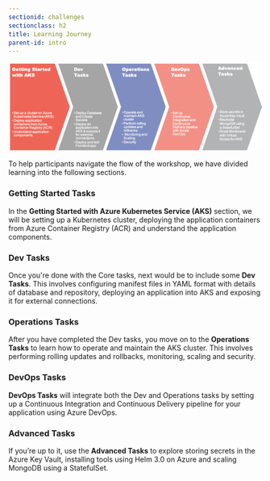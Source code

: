 ```yaml
---
sectionid: challenges
sectionclass: h2
title: Learning Journey
parent-id: intro
---
```


![Learning Journey](media/LearningJourney.png)

To help participants navigate the flow of the workshop, we have divided learning into the following sections.

### Getting Started Tasks

In the **Getting Started with Azure Kubernetes Service (AKS)** section, we will be setting up a Kubernetes cluster, deploying the application containers from Azure Container Registry (ACR) and understand the application components.

### Dev Tasks

Once you're done with the Core tasks, next would be to include some **Dev Tasks**. This involves configuring manifest files in YAML format with details of database and repository, deploying an application into AKS and exposing it for external connections.

### Operations Tasks

After you have completed the Dev tasks, you move on to the **Operations Tasks** to learn how to operate and maintain the AKS cluster. This involves performing rolling updates and rollbacks, monitoring, scaling and security.

### DevOps Tasks

**DevOps Tasks** will integrate both the Dev and Operations tasks by setting up a Continuous Integration and Continuous Delivery pipeline for your application using Azure DevOps.

### Advanced Tasks

If you’re up to it, use the **Advanced Tasks** to explore storing secrets in the Azure Key Vault, installing tools using Helm 3.0 on Azure and scaling MongoDB using a StatefulSet.
